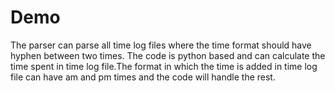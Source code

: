 # Demo

The parser can parse all time log files where the time format should have hyphen between two times.
The code is python based and can calculate the time spent in time log file.The format in which the time is added in time log file can have am and pm times and the code will handle the rest.

